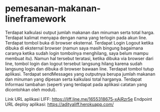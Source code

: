 # pemesanan-makanan-lineframework
Terdapat kalkulasi output jumlah makanan dan minuman serta total harga.
Terdapat kalimat menyapa dengan nama yang terlogin pada akun line.
Terdapat tombol buka di browser eksternal.
Terdapat Login Logout ketika dibuka di eksternal browser (namun saya masih bingung bagaimana caranya ketika sudah login tombolnya menghilang, saya belum mampu membuat itu). Namun hal tersebut teratasi, ketika dibuka via browser dari line, tombol login dan logout tersebut langsung hilang karena sudah langsung login dan dibuka di browser bawaan line.
Terdapat tombol tutup aplikasi.
Terdapat sendMessages yang outputnya berupa jumlah makanan dan minuman yang dipesan serta kalkulasi total harganya.
Terdapat Informasi tambahan (seperti yang terdapat pada aplikasi catatan yang dicontohkan oleh modul).

Link URL aplikasi LIFF: https://liff.line.me/1655318675-xAjRzr5e
Endpoint URL deploy aplikasi: https://adityaliff.herokuapp.com/
